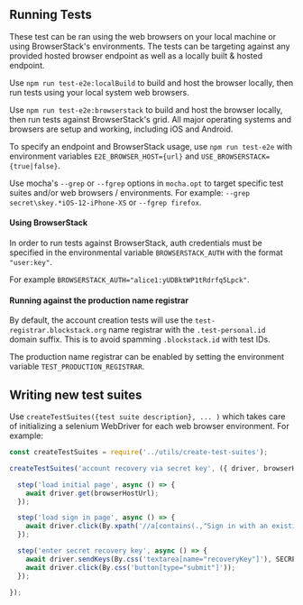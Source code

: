 ## Running Tests

These test can be ran using the web browsers on your local machine or using BrowserStack's environments. The tests can be targeting against any provided hosted browser endpoint as well as a locally built & hosted endpoint. 


Use `npm run test-e2e:localBuild` to build and host the browser locally, then run tests using your local system web browsers.

Use `npm run test-e2e:browserstack` to build and host the browser locally, then run tests against BrowserStack's grid. All major operating systems and browsers are setup and working, including iOS and Android. 

To specify an endpoint and BrowserStack usage, use `npm run test-e2e` with environment variables `E2E_BROWSER_HOST={url}` and `USE_BROWSERSTACK={true|false}`. 


Use mocha's `--grep` or `--fgrep` options in `mocha.opt` to target specific test suites and/or web browsers / environments. For example: `--grep secret\skey.*iOS-12-iPhone-XS` or `--fgrep firefox`.

#### Using BrowserStack

In order to run tests against BrowserStack, auth credentials must be specified in the environmental variable `BROWSERSTACK_AUTH` with the format `"user:key"`. 

For example `BROWSERSTACK_AUTH="alice1:yUDBktWP1tRdrfq5Lpck"`.


#### Running against the production name registrar

By default, the account creation tests will use the `test-registrar.blockstack.org` name registrar with the `.test-personal.id` domain suffix. This is to avoid spamming `.blockstack.id` with test IDs. 

The production name registrar can be enabled by setting the environment variable `TEST_PRODUCTION_REGISTRAR`.


## Writing new test suites

Use `createTestSuites({test suite description}, ... )` which takes care of initializing a selenium WebDriver for each web browser environment. For example:

```js
const createTestSuites = require('../utils/create-test-suites');

createTestSuites('account recovery via secret key', ({ driver, browserHostUrl }) => {

  step('load initial page', async () => {
    await driver.get(browserHostUrl);
  });

  step('load sign in page', async () => {
    await driver.click(By.xpath('//a[contains(.,"Sign in with an existing ID")]'));
  });

  step('enter secret recovery key', async () => {
    await driver.sendKeys(By.css('textarea[name="recoveryKey"]'), SECRET_RECOVERY_KEY);
    await driver.click(By.css('button[type="submit"]'));
  });

});
```